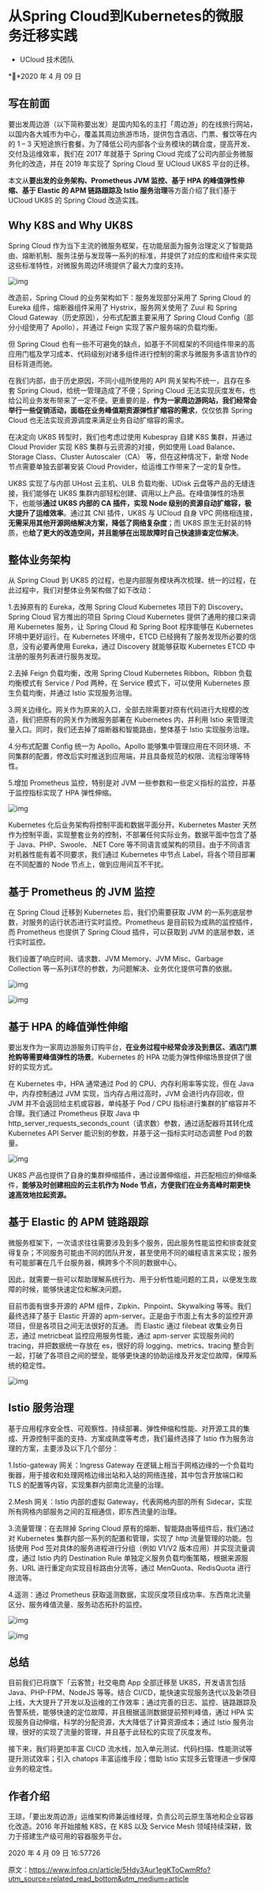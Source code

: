 # 从Spring Cloud到Kubernetes的微服务迁移实践

- UCloud 技术团队

**2020 年 4 月 09 日



## 写在前面

要出发周边游（以下简称要出发）是国内知名的主打「周边游」的在线旅行网站，以国内各大城市为中心，覆盖其周边旅游市场，提供包含酒店、门票、餐饮等在内的 1 – 3 天短途旅行套餐。为了降低公司内部各个业务模块的耦合度，提高开发、交付及运维效率，我们在 2017 年就基于 Spring Cloud 完成了公司内部业务微服务化的改造，并在 2019 年实现了 Spring Cloud 至 UCloud UK8S 平台的迁移。

本文从**要出发的业务架构、Prometheus JVM 监控、基于 HPA 的峰值弹性伸缩、基于 Elastic 的 APM 链路跟踪及 Istio 服务治理**等方面介绍了我们基于 UCloud UK8S 的 Spring Cloud 改造实践。



## Why K8S and Why UK8S

Spring Cloud 作为当下主流的微服务框架，在功能层面为服务治理定义了智能路由、熔断机制、服务注册与发现等一系列的标准，并提供了对应的库和组件来实现这些标准特性，对微服务周边环境提供了最大力度的支持。



![img](https://static001.infoq.cn/resource/image/a4/a5/a419ab76ea7e49b1aafdec12da538aa5.png)



改造前，Spring Cloud 的业务架构如下：服务发现部分采用了 Spring Cloud 的 Eureka 组件，熔断器组件采用了 Hystrix，服务网关使用了 Zuul 和 Spring Cloud Gateway（历史原因），分布式配置主要采用了 Spring Cloud Config（部分小组使用了 Apollo），并通过 Feign 实现了客户服务端的负载均衡。

但 Spring Cloud 也有一些不可避免的缺点，如基于不同框架的不同组件带来的高应用门槛及学习成本、代码级别对诸多组件进行控制的需求与微服务多语言协作的目标背道而驰。

在我们内部，由于历史原因，不同小组所使用的 API 网关架构不统一，且存在多套 Spring Cloud，给统一管理造成了不便；Spring Cloud 无法实现灰度发布，也给公司业务发布带来了一定不便。更重要的是，**作为一家周边游网站，我们经常会举行一些促销活动，面临在业务峰值期资源弹性扩缩容的需求**，仅仅依靠 Spring Cloud 也无法实现资源调度来满足业务自动扩缩容的需求。

在决定向 UK8S 转型时，我们也考虑过使用 Kubespray 自建 K8S 集群，并通过 Cloud Provider 实现 K8S 集群与云资源的对接，例如使用 Load Balance、Storage Class、Cluster Autoscaler（CA） 等，但在这种情况下，新增 Node 节点需要单独去部署安装 Cloud Provider，给运维工作带来了一定的复杂性。

UK8S 实现了与内部 UHost 云主机、ULB 负载均衡、UDisk 云盘等产品的无缝连接，我们能够在 UK8S 集群内部轻松创建、调用以上产品。在峰值弹性的场景下，也能够**通过 UK8S 内部的 CA 插件，实现 Node 级别的资源自动扩缩容，极大提升了运维效率**。通过其 CNI 插件，UK8S 与 UCloud 自身 VPC 网络相连接，**无需采用其他开源网络解决方案，降低了网络复杂度**；而 UK8S 原生无封装的特质，也**给了更大的改造空间，并且能够在出现故障时自己快速排查定位解决**。



## 整体业务架构

从 Spring Cloud 到 UK8S 的过程，也是内部服务模块再次梳理、统一的过程，在此过程中，我们对整体业务架构做了如下改动：

1.去掉原有的 Eureka，改用 Spring Cloud Kubernetes 项目下的 Discovery。Spring Cloud 官方推出的项目 Spring Cloud Kubernetes 提供了通用的接口来调用 Kubernetes 服务，让 Spring Cloud 和 Spring Boot 程序能够在 Kubernetes 环境中更好运行。在 Kubernetes 环境中，ETCD 已经拥有了服务发现所必要的信息，没有必要再使用 Eureka，通过 Discovery 就能够获取 Kubernetes ETCD 中注册的服务列表进行服务发现。

2.去掉 Feign 负载均衡，改用 Spring Cloud Kubernetes Ribbon。Ribbon 负载均衡模式有 Service / Pod 两种，在 Service 模式下，可以使用 Kubernetes 原生负载均衡，并通过 Istio 实现服务治理。

3.网关边缘化。网关作为原来的入口，全部去除需要对原有代码进行大规模的改造，我们把原有的网关作为微服务部署在 Kubernetes 内，并利用 Istio 来管理流量入口。同时，我们还去掉了熔断器和智能路由，整体基于 Istio 实现服务治理。

4.分布式配置 Config 统一为 Apollo。Apollo 能够集中管理应用在不同环境、不同集群的配置，修改后实时推送到应用端，并且具备规范的权限、流程治理等特性。

5.增加 Prometheus 监控，特别是对 JVM 一些参数和一些定义指标的监控，并基于监控指标实现了 HPA 弹性伸缩。



![img](https://static001.infoq.cn/resource/image/d5/ba/d5bae51fd0f999959d20080976e9d5ba.png)



Kubernetes 化后业务架构将控制平面和数据平面分开。Kubernetes Master 天然作为控制平面，实现整套业务的控制，不部署任何实际业务。数据平面中包含了基于 Java、PHP、Swoole、.NET Core 等不同语言或架构的项目。由于不同语言对机器性能有着不同要求，我们通过 Kubernetes 中节点 Label，将各个项目部署在不同配置的 Node 节点上，做到应用间互不干扰。



## 基于 Prometheus 的 JVM 监控

在 Spring Cloud 迁移到 Kubernetes 后，我们仍需要获取 JVM 的一系列底层参数，对服务的运行状态进行实时监控。Prometheus 是目前较为成熟的监控插件，而 Prometheus 也提供了 Spring Cloud 插件，可以获取到 JVM 的底层参数，进行实时监控。

我们设置了响应时间、请求数、JVM Memory、JVM Misc、Garbage Collection 等一系列详尽的参数，为问题解决、业务优化提供可靠的依据。

![img](https://static001.infoq.cn/resource/image/84/bd/84ef4b04a93ccca7ad96a7128d01d0bd.png)



![img](https://static001.infoq.cn/resource/image/cc/2f/cc462ecadc5ce78f6661f88a13ac912f.png)



## 基于 HPA 的峰值弹性伸缩

要出发作为一家周边游服务订购平台，**在业务过程中经常会涉及到景区、酒店门票抢购等需要峰值弹性的场景**。Kubernetes 的 HPA 功能为弹性伸缩场景提供了很好的实现方式。

在 Kubernetes 中，HPA 通常通过 Pod 的 CPU、内存利用率等实现，但在 Java 中，内存控制通过 JVM 实现，当内存占用过高时，JVM 会进行内存回收，但 JVM 并不会返回给主机或容器，单纯基于 Pod / CPU 指标进行集群的扩缩容并不合理。我们通过 Prometheus 获取 Java 中 http_server_requests_seconds_count（请求数）参数，通过适配器将其转化成 Kubernetes API Server 能识别的参数，并基于这一指标实时动态调整 Pod 的数量。

![img](https://static001.infoq.cn/resource/image/8e/f4/8ee6bc00e4432df5654fdb9c7d7adff4.png)



UK8S 产品也提供了自身的集群伸缩插件，通过设置伸缩组，并匹配相应的伸缩条件，**能够及时创建相应的云主机作为 Node 节点，方便我们在业务高峰时期更快速高效地拉起资源。**



## 基于 Elastic 的 APM 链路跟踪

微服务框架下，一次请求往往需要涉及到多个服务，因此服务性能监控和排查就变得复杂；不同服务可能由不同的团队开发，甚至使用不同的编程语言来实现；服务有可能部署在几千台服务器，横跨多个不同的数据中心。

因此，就需要一些可以帮助理解系统行为、用于分析性能问题的工具，以便发生故障的时候，能够快速定位和解决问题。

目前市面有很多开源的 APM 组件，Zipkin、Pinpoint、Skywalking 等等。我们最终选择了基于 Elastic 开源的 apm-server。正是由于市面上有太多的监控开源项目，但是各项目之间无法很好的互通。 而 Elastic 通过 filebeat 收集业务日志，通过 metricbeat 监控应用服务性能，通过 apm-server 实现服务间的 tracing，并把数据统一存放在 es，很好的将 logging、metrics、tracing 整合到一起，打破了各项目之间的壁垒，能够更快速的协助运维及开发定位故障，保障系统的稳定性。



![img](https://static001.infoq.cn/resource/image/ed/02/edbebed7be1e134c66c73098b4070602.png)



## Istio 服务治理

基于应用程序安全性、可观察性、持续部署、弹性伸缩和性能、对开源工具的集成、开源控制平面的支持、方案成熟度等考虑，我们最终选择了 Istio 作为服务治理的方案，主要涉及以下几个部分：

1.Istio-gateway 网关：Ingress Gateway 在逻辑上相当于网格边缘的一个负载均衡器，用于接收和处理网格边缘出站和入站的网络连接，其中包含开放端口和 TLS 的配置等内容，实现集群内部南北流量的治理。

2.Mesh 网关：Istio 内部的虚拟 Gateway，代表网格内部的所有 Sidecar，实现所有网格内部服务之间的互相通信，即东西流量的治理。

3.流量管理：在去除掉 Spring Cloud 原有的熔断、智能路由等组件后，我们通过对 Kubernetes 集群内部一系列的配置和管理，实现了 http 流量管理的功能。包括使用 Pod 签对具体的服务进程进行分组（例如 V1/V2 版本应用）并实现流量调度，通过 Istio 内的 Destination Rule 单独定义服务负载均衡策略，根据来源服务、URL 进行重定向实现目标路由分流等，通过 MenQuota、RedisQuota 进行限流等。

4.遥测：通过 Prometheus 获取遥测数据，实现灰度项目成功率、东西南北流量区分、服务峰值流量、服务动态拓扑的监控。

![img](https://static001.infoq.cn/resource/image/9d/d1/9d1e4b4df164203854d9fa32038992d1.png)



![img](https://static001.infoq.cn/resource/image/a5/7b/a534368712ecdce4fd39010511db1c7b.png)



## 总结

目前我们已将旗下「云客赞」社交电商 App 全部迁移至 UK8S，开发语言包括 Java、PHP-FPM、NodeJS 等等。结合 CI/CD，能快速实现服务迭代以及新项目上线，大大提升了开发以及运维的工作效率；通过完善的日志、监控、链路跟踪及告警系统，能够快速的定位故障，并且根据遥测数据提前预判峰值，通过 HPA 实现服务自动伸缩，科学的分配资源，大大降低了计算资源成本；通过 Istio 服务治理，很好的实现了流量的管理，并且基于此轻松的实现了灰度发布。

接下来，我们将更加丰富 CI/CD 流水线，加入单元测试、代码扫描、性能测试等提升测试效率；引入 chatops 丰富运维手段；借助 Istio 实现多云管理进一步保障业务的稳定性。



## 作者介绍

王琼，「要出发周边游」运维架构师兼运维经理，负责公司云原生落地和企业容器化改造。2016 年开始接触 K8S，在 K8S 以及 Service Mesh 领域持续深耕，致力于搭建生产级可用的容器服务平台。

2020 年 4 月 09 日 16:57726



原文：https://www.infoq.cn/article/5Hdy3Aur1egKToCwmRfo?utm_source=related_read_bottom&utm_medium=article